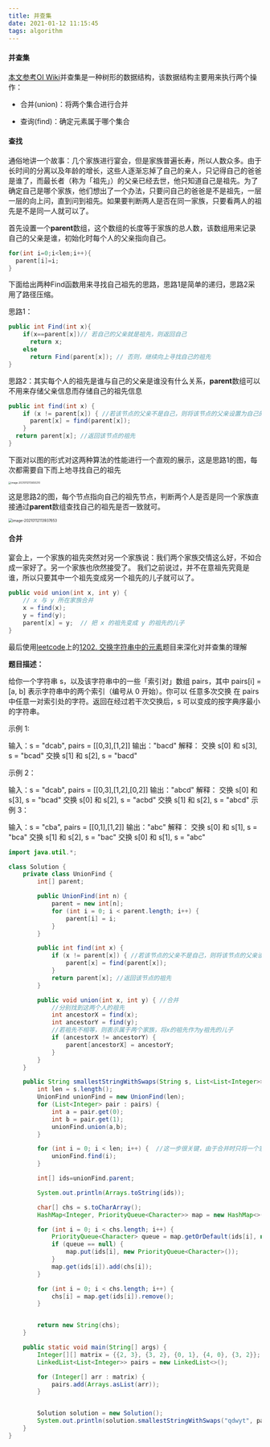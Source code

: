 ```yaml
---
title: 并查集
date: 2021-01-12 11:15:45
tags: algorithm
---
```


#### 并查集

[本文参考OI Wiki](https://oi-wiki.org/ds/dsu/)并查集是一种树形的数据结构，该数据结构主要用来执行两个操作：

+ 合并(union)：将两个集合进行合并

+ 查询(find)：确定元素属于哪个集合

####  查找

通俗地讲一个故事：几个家族进行宴会，但是家族普遍长寿，所以人数众多。由于长时间的分离以及年龄的增长，这些人逐渐忘掉了自己的亲人，只记得自己的爸爸是谁了，而最长者（称为「祖先」）的父亲已经去世，他只知道自己是祖先。为了确定自己是哪个家族，他们想出了一个办法，只要问自己的爸爸是不是祖先，一层一层的向上问，直到问到祖先。如果要判断两人是否在同一家族，只要看两人的祖先是不是同一人就可以了。

首先设置一个**parent**数组，这个数组的长度等于家族的总人数，该数组用来记录自己的父亲是谁，初始化时每个人的父亲指向自己。

```java
for(int i=0;i<len;i++){
  parent[i]=i;
}
```

下面给出两种Find函数用来寻找自己祖先的思路，思路1是简单的递归，思路2采用了路径压缩。

思路1：

```java
public int Find(int x){
    if(x==parent[x])// 若自己的父亲就是祖先，则返回自己
      return x;
    else
      return Find(parent[x]); // 否则，继续向上寻找自己的祖先
}
```

思路2：其实每个人的祖先是谁与自己的父亲是谁没有什么关系，**parent**数组可以不用来存储父亲信息而存储自己的祖先信息

```java
public int find(int x) {
    if (x != parent[x]) { //若该节点的父亲不是自己，则将该节点的父亲设置为自己的祖先，这既是路径压缩的步骤
      parent[x] = find(parent[x]); 
    }
  return parent[x]; //返回该节点的祖先
}
```

下面对以图的形式对这两种算法的性能进行一个直观的展示，这是思路1的图，每次都需要自下而上地寻找自己的祖先

<left><img src="https://tva1.sinaimg.cn/large/008eGmZEgy1gmkrbz43tdj30co0goab0.jpg" alt="image-20210112113650210" style="zoom:33%;" />

这是思路2的图，每个节点指向自己的祖先节点，判断两个人是否是同一个家族直接通过**parent**数组查找自己的祖先是否一致就可。

<left><img src="https://tva1.sinaimg.cn/large/008eGmZEgy1gmkrf45npnj31840gcgos.jpg" alt="image-20210112113937653" style="zoom:50%;" />

#### 合并

宴会上，一个家族的祖先突然对另一个家族说：我们两个家族交情这么好，不如合成一家好了。另一个家族也欣然接受了。
我们之前说过，并不在意祖先究竟是谁，所以只要其中一个祖先变成另一个祖先的儿子就可以了。

```java
public void union(int x, int y) {
    // x 与 y 所在家族合并
    x = find(x);
    y = find(y);
    parent[x] = y;  // 把 x 的祖先变成 y 的祖先的儿子
}
```

最后使用[leetcode](https://leetcode-cn.com/problems/smallest-string-with-swaps/)上的[1202. 交换字符串中的元素](https://leetcode-cn.com/problems/smallest-string-with-swaps/)题目来深化对并查集的理解

**题目描述：**

给你一个字符串 s，以及该字符串中的一些「索引对」数组 pairs，其中 pairs[i] = [a, b] 表示字符串中的两个索引（编号从 0 开始）。你可以 任意多次交换 在 pairs 中任意一对索引处的字符。返回在经过若干次交换后，s 可以变成的按字典序最小的字符串。

示例 1:

输入：s = "dcab", pairs = [[0,3],[1,2]]
输出："bacd"
解释： 
交换 s[0] 和 s[3], s = "bcad"
交换 s[1] 和 s[2], s = "bacd"

示例 2：

输入：s = "dcab", pairs = [[0,3],[1,2],[0,2]]
输出："abcd"
解释：
交换 s[0] 和 s[3], s = "bcad"
交换 s[0] 和 s[2], s = "acbd"
交换 s[1] 和 s[2], s = "abcd"
示例 3：

输入：s = "cba", pairs = [[0,1],[1,2]]
输出："abc"
解释：
交换 s[0] 和 s[1], s = "bca"
交换 s[1] 和 s[2], s = "bac"
交换 s[0] 和 s[1], s = "abc"

```java
import java.util.*;

class Solution {
    private class UnionFind {
        int[] parent;

        public UnionFind(int n) {
            parent = new int[n];
            for (int i = 0; i < parent.length; i++) {
                parent[i] = i;
            }
        }

        public int find(int x) {
            if (x != parent[x]) { //若该节点的父亲不是自己，则将该节点的父亲设置为自己的祖先
                parent[x] = find(parent[x]);
            }
            return parent[x]; //返回该节点的祖先
        }

        public void union(int x, int y) { //合并
            //分别找到这两个人的祖先
            int ancestorX = find(x);
            int ancestorY = find(y);
            //若祖先不相等，则表示属于两个家族，将x的祖先作为y祖先的儿子
            if (ancestorX != ancestorY) {
                parent[ancestorX] = ancestorY;
            }
        }
    }

    public String smallestStringWithSwaps(String s, List<List<Integer>> pairs) {
        int len = s.length();
        UnionFind unionFind = new UnionFind(len);
        for (List<Integer> pair : pairs) {
            int a = pair.get(0);
            int b = pair.get(1);
            unionFind.union(a,b);
        }

        for (int i = 0; i < len; i++) {  //这一步很关键，由于合并时只将一个家族的祖先a作为另个家族祖先b的儿子，而没有将a的子孙的祖先节点更新为b，所以最后要进行一次统一的更新
            unionFind.find(i);
        }

        int[] ids=unionFind.parent;

        System.out.println(Arrays.toString(ids));

        char[] chs = s.toCharArray();
        HashMap<Integer, PriorityQueue<Character>> map = new HashMap<>(); //构造连通图标记到连通图中节点的映射，由于字典序最小，所以这里使用优先队列存储连通图节点

        for (int i = 0; i < chs.length; i++) {
            PriorityQueue<Character> queue = map.getOrDefault(ids[i], null);
            if (queue == null) {
                map.put(ids[i], new PriorityQueue<Character>());
            }
            map.get(ids[i]).add(chs[i]);
        }

        for (int i = 0; i < chs.length; i++) {
            chs[i] = map.get(ids[i]).remove();
        }


        return new String(chs);
    }

    public static void main(String[] args) {
        Integer[][] matrix = {{2, 3}, {3, 2}, {0, 1}, {4, 0}, {3, 2}};
        LinkedList<List<Integer>> pairs = new LinkedList<>();

        for (Integer[] arr : matrix) {
            pairs.add(Arrays.asList(arr));
        }


        Solution solution = new Solution();
        System.out.println(solution.smallestStringWithSwaps("qdwyt", pairs));
    }
}
```

